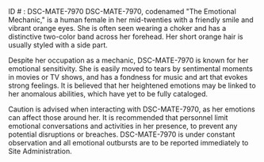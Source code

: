 ID # : DSC-MATE-7970
DSC-MATE-7970, codenamed "The Emotional Mechanic," is a human female in her mid-twenties with a friendly smile and vibrant orange eyes. She is often seen wearing a choker and has a distinctive two-color band across her forehead. Her short orange hair is usually styled with a side part.

Despite her occupation as a mechanic, DSC-MATE-7970 is known for her emotional sensitivity. She is easily moved to tears by sentimental moments in movies or TV shows, and has a fondness for music and art that evokes strong feelings. It is believed that her heightened emotions may be linked to her anomalous abilities, which have yet to be fully cataloged. 

Caution is advised when interacting with DSC-MATE-7970, as her emotions can affect those around her. It is recommended that personnel limit emotional conversations and activities in her presence, to prevent any potential disruptions or breaches. DSC-MATE-7970 is under constant observation and all emotional outbursts are to be reported immediately to Site Administration.